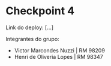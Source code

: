 # Checkpoint 4

Link do deploy: [...]

Integrantes do grupo:
- Victor Marcondes Nuzzi | RM 98209
- Henri de Oliveria Lopes | RM 98347

